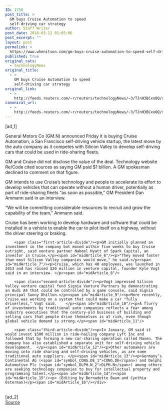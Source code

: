 ```yaml
---
ID: 1756
post_title: >
  GM buys Cruise Automation to speed
  self-driving car strategy
author: Staff Writer
post_date: 2016-03-12 01:05:06
post_excerpt: ""
layout: post
permalink: >
  https://www.whenitson.com/gm-buys-cruise-automation-to-speed-self-driving-car-strategy/
published: true
original_cats:
  - technologyNews
original_title:
  - >
    GM buys Cruise Automation to speed
    self-driving car strategy
original_link:
  - >
    http://feeds.reuters.com/~r/reuters/technologyNews/~3/TJnH3BCxo0Q/story01.htm
canonical_url:
  - >
    http://feeds.reuters.com/~r/reuters/technologyNews/~3/TJnH3BCxo0Q/story01.htm
---
```

 [ad_1]
<br><div id="articleText">
<span id="midArticle_start"/>

<span id="midArticle_0"/><span class="focusParagraph" readability="6"><p><span class="articleLocatio&lt;/span&gt;n">General Motors Co (<span id="symbol_GM.N_0">GM.N</span>) announced Friday it is buying Cruise Automation, a San Francisco self-driving vehicle startup, the latest move by the auto company as it competes with Silicon Valley to develop self-driving cars that could be used in ride-sharing fleets. </span></p></span><span id="midArticle_1"/><p>GM and Cruise did not disclose the value of the deal. Technology website Re/Code cited sources as saying GM paid $1 billion. A GM spokesman declined to comment on that figure.    </p><span id="midArticle_2"/><p>GM intends to use Cruise’s technology and people to accelerate its effort to develop vehicles that can operate without a human driver, potentially as part of ride-sharing fleets “as soon as possible,” GM President Dan Ammann said in an interview.</p><span id="midArticle_3"/><p>“We will be committing considerable resources to recruit and grow the capability of the team,” Ammann said.</p><span id="midArticle_4"/><p>Cruise has been working to develop hardware and software that could be installed in a vehicle to enable the car to pilot itself on a highway, without the driver steering or braking.</p><span id="midArticle_5"/>
        
        <span class="first-article-divide"/><p>GM initially planned an investment in the company but moved within five weeks to buy Cruise outright, said venture partner Nabeel Hyatt of Spark Capital, an investor in Cruise.</p><span id="midArticle_6"/><p>"They moved faster than most Silicon Valley companies would move," he said.</p><span id="midArticle_7"/><p>Cruise, which has 40 employees, was launched in 2013 and has raised $20 million in venture capital, founder Kyle Vogt said in an interview. </p><span id="midArticle_8"/>
        
        <span class="second-article-divide"/><p>Vogt impressed Silicon Valley venture capital fund Signia Venture Partners by demonstrating an Audi A4 that could be controlled by a game console, said Signia principal Sunny Dhillon.</p><span id="midArticle_9"/><p>More recently, Cruise was working on a system that could make a car "fully driverless," Vogt said.    </p><span id="midArticle_10"/><p>A flurry of investments by traditional auto companies reflects a fear among industry executives that the century-old business of building and selling cars that people drive themselves is at risk, even though global vehicle demand is strong.</p><span id="midArticle_11"/>
        
        <span class="third-article-divide"/><p>In January, GM said it would invest $500 million in ride-hailing company Lyft Inc and followed that by forming a new car-sharing operation called Maven. The company has also established a separate unit for self-driving vehicle development.  </p><span id="midArticle_12"/><p>Other automakers are moving into ride sharing and self-driving vehicles, as are some traditional auto suppliers. </p><span id="midArticle_13"/><p>Germany’s Continental AG (<span id="symbol_CONG.DE_1">CONG.DE</span>) and Delphi Automotive Plc (<span id="symbol_DLPH.N_2">DLPH.N</span>) among others are seeking technology companies to buy for intellectual property and programming talent.</p><span id="midArticle_14"/><span id="midArticle_15"/><p> (Editing by Bernadette Baum and Cynthia Osterman)</p><span id="midArticle_16"/></div>
<br>[ad_2]
<br><a href="http://feeds.reuters.com/~r/reuters/technologyNews/~3/TJnH3BCxo0Q/story01.htm">Source </a>